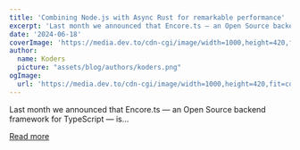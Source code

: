 ```yaml
---
title: 'Combining Node.js with Async Rust for remarkable performance'
excerpt: 'Last month we announced that Encore.ts — an Open Source backend framework for TypeScript — is...'
date: '2024-06-18'
coverImage: 'https://media.dev.to/cdn-cgi/image/width=1000,height=420,fit=cover,gravity=auto,format=auto/https%3A%2F%2Fdev-to-uploads.s3.amazonaws.com%2Fuploads%2Farticles%2F1hczul1mcfljuglmtlsx.png'
author:
  name: Koders
  picture: "assets/blog/authors/koders.png"
ogImage:
  url: 'https://media.dev.to/cdn-cgi/image/width=1000,height=420,fit=cover,gravity=auto,format=auto/https%3A%2F%2Fdev-to-uploads.s3.amazonaws.com%2Fuploads%2Farticles%2F1hczul1mcfljuglmtlsx.png'
---
```


Last month we announced that Encore.ts — an Open Source backend framework for TypeScript — is...

[Read more](https://dev.to/encore/combining-nodejs-with-async-rust-for-remarkable-performance-5605)
